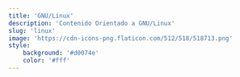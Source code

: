```yaml
---
title: 'GNU/Linux'
description: 'Contenido Orientado a GNU/Linux'
slug: 'linux'
image: 'https://cdn-icons-png.flaticon.com/512/518/518713.png'
style:
    background: '#d0074e'
    color: '#fff'
---
```

